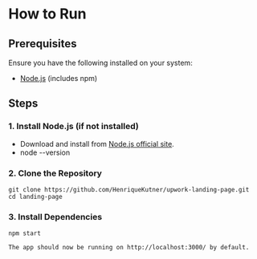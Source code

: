 # How to Run

## Prerequisites
Ensure you have the following installed on your system:
- [Node.js](https://nodejs.org/) (includes npm)

## Steps

### 1. Install Node.js (if not installed)
- Download and install from [Node.js official site](https://nodejs.org/).
- node --version

### 2. Clone the Repository
``` 
git clone https://github.com/HenriqueKutner/upwork-landing-page.git
cd landing-page 
``` 


### 3. Install Dependencies
``` 
npm start
``` 
``` 
The app should now be running on http://localhost:3000/ by default.
``` 
